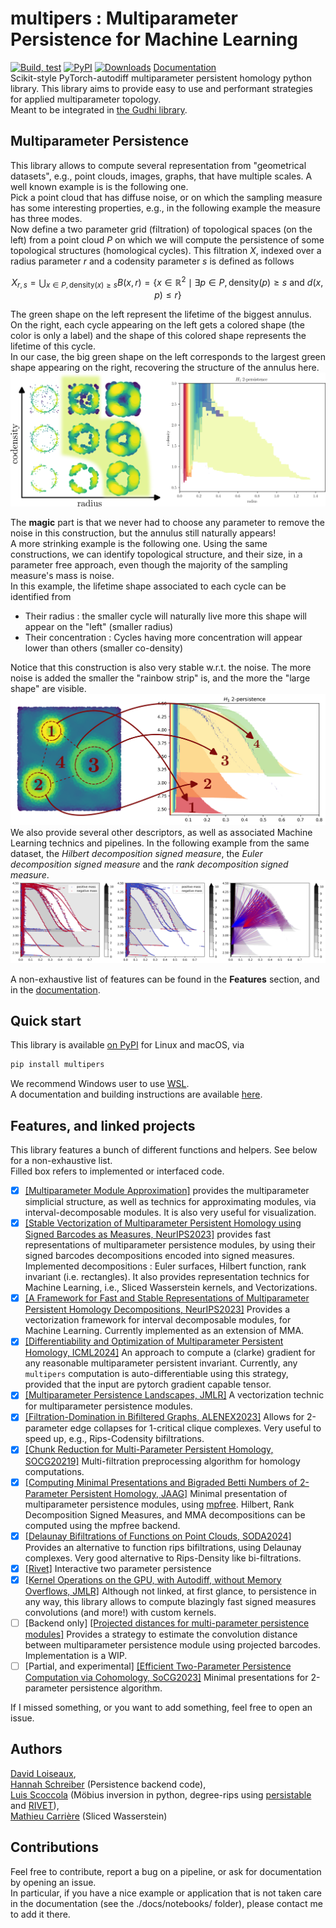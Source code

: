 # multipers : Multiparameter Persistence for Machine Learning
[![Build, test](https://github.com/DavidLapous/multipers/actions/workflows/python_PR.yml/badge.svg)](https://github.com/DavidLapous/multipers/actions/workflows/python_PR.yml)
[![PyPI](https://img.shields.io/pypi/v/multipers?color=green)](https://pypi.org/project/multipers)
[![Downloads](https://static.pepy.tech/badge/multipers)](https://pepy.tech/project/multipers)
[Documentation](https://www-sop.inria.fr/members/David.Loiseaux/doc/multipers/index.html)
<br>
Scikit-style PyTorch-autodiff multiparameter persistent homology python library. 
This library aims to provide easy to use and performant strategies for applied multiparameter topology.
<br> Meant to be integrated in [the Gudhi library](https://gudhi.inria.fr/).

## Multiparameter Persistence
This library allows to compute several representation from "geometrical datasets", e.g., point clouds, images, graphs, that have multiple scales. A well known example is is the following one. 
<br>
Pick a point cloud that has diffuse noise, or on which the sampling measure has some interesting properties, e.g., in the following example the measure has three modes.
<br>
Now define a two parameter grid (filtration) of topological spaces (on the left) from a point cloud $P$ on which we will compute the persistence of some topological structures (homological cycles).
This filtration $X$, indexed over a radius parameter $r$ and a codensity parameter $s$ is defined as follows

$$ X_{r,s} = \bigcup_{x \in P, \, \mathrm{density}(x) \ge s} B(x,r) = \lbrace x\in \mathbb R^2 \mid \exists p \in P, \, \mathrm{density}(p) \ge s \text{ and } d(x,p) \le r \rbrace$$

The green shape on the left represent the lifetime of the biggest annulus. On the right, each cycle appearing on the left gets a colored shape (the color is only a label) and the shape of this colored shape represents the lifetime of this cycle.
<br>
In our case, the big green shape on the left corresponds to the largest green shape appearing on the right, recovering the structure of the annulus here.
![Alt text](docs/1.png)

The **magic** part is that we never had to choose any parameter to remove the noise in this construction, but the annulus still naturally appears!
<br>A more strinking example is the following one.
Using the same constructions, we can identify topological structure, and their size, in a parameter free approach, even though the majority of the sampling measure's mass is noise.
<br> In this example, the lifetime shape associated to each cycle can be identified from 
 - Their radius : the smaller cycle will naturally live more this shape will appear on the "left" (smaller radius)
 - Their concentration : Cycles having more concentration will appear lower than others (smaller co-density)

Notice that this construction is also very stable w.r.t. the noise. The more noise is added the smaller the "rainbow strip" is, and the more the "large shape" are visible.
![alt text](docs/2.png)
We also provide several other descriptors, as well as associated Machine Learning technics and pipelines. In the following example from the same dataset, the *Hilbert decomposition signed measure*, the *Euler decomposition signed measure* and the *rank decomposition signed measure*.
![alt text](docs/3.png)


A non-exhaustive list of features can be found in the **Features** section, and in the [documentation](https://www-sop.inria.fr/members/David.Loiseaux/doc/multipers/index.html).
## Quick start


This library is available [on PyPI](https://pypi.org/project/multipers/) for Linux and macOS, via
```sh
pip install multipers
```
We recommend Windows user to use [WSL](https://learn.microsoft.com/en-us/windows/wsl/). 
<br>
A documentation and building instructions are available [here](https://www-sop.inria.fr/members/David.Loiseaux/doc/multipers/index.html).

## Features, and linked projects
This library features a bunch of different functions and helpers. See below for a non-exhaustive list.
<br>Filled box refers to implemented or interfaced code.
 - [x] [[Multiparameter Module Approximation]](https://arxiv.org/abs/2206.02026) provides the multiparameter simplicial structure, as well as technics for approximating modules, via interval-decomposable modules. It is also very useful for visualization.
 - [x] [[Stable Vectorization of Multiparameter Persistent Homology using Signed Barcodes as Measures, NeurIPS2023]](https://proceedings.neurips.cc/paper_files/paper/2023/hash/d75c474bc01735929a1fab5d0de3b189-Abstract-Conference.html) provides fast representations of multiparameter persistence modules, by using their signed barcodes decompositions encoded into signed measures. Implemented decompositions : Euler surfaces, Hilbert function, rank invariant (i.e. rectangles). It also provides representation technics for Machine Learning, i.e., Sliced Wasserstein kernels, and Vectorizations.
 - [x] [[A Framework for Fast and Stable Representations of Multiparameter Persistent Homology Decompositions, NeurIPS2023]](https://proceedings.neurips.cc/paper_files/paper/2023/hash/702b67152ec4435795f681865b67999c-Abstract-Conference.html) Provides a vectorization framework for interval decomposable modules, for Machine Learning. Currently implemented as an extension of MMA.
 - [x] [[Differentiability and Optimization of Multiparameter Persistent Homology, ICML2024]](https://openreview.net/forum?id=ixdfvnO0uy) An approach to compute a (clarke) gradient for any reasonable multiparameter persistent invariant. Currently, any `multipers` computation is auto-differentiable using this strategy, provided that the input are pytorch gradient capable tensor.
 - [x] [[Multiparameter Persistence Landscapes, JMLR]](https://jmlr.org/papers/v21/19-054.html) A vectorization technic for multiparameter persistence modules.
 - [x] [[Filtration-Domination in Bifiltered Graphs, ALENEX2023]](https://doi.org/10.1137/1.9781611977561.ch3) Allows for 2-parameter edge collapses for 1-critical clique complexes. Very useful to speed up, e.g., Rips-Codensity bifiltrations.
 - [x] [[Chunk Reduction for Multi-Parameter Persistent Homology, SOCG20219]](https://doi.org/10.4230/LIPIcs.SoCG.2019.37) Multi-filtration preprocessing algorithm for homology computations.
 - [x] [[Computing Minimal Presentations and Bigraded Betti Numbers of 2-Parameter Persistent Homology, JAAG]](https://doi.org/10.1137/20M1388425) Minimal presentation of multiparameter persistence modules, using [mpfree](https://bitbucket.org/mkerber/mpfree/src/master/). Hilbert, Rank Decomposition Signed Measures, and MMA decompositions can be computed using the mpfree backend.
 - [x] [[Delaunay Bifiltrations of Functions on Point Clouds, SODA2024]](https://epubs.siam.org/doi/10.1137/1.9781611977912.173) Provides an alternative to function rips bifiltrations, using Delaunay complexes. Very good alternative to Rips-Density like bi-filtrations.
 - [x] [[Rivet]](https://github.com/rivetTDA/rivet) Interactive two parameter persistence
 - [x] [[Kernel Operations on the GPU, with Autodiff, without Memory Overflows, JMLR]](http://jmlr.org/papers/v22/20-275.html) Although not linked, at first glance, to persistence in any way, this library allows to compute blazingly fast signed measures  convolutions (and more!) with custom kernels. 
 - [ ] [Backend only] [[Projected distances for multi-parameter persistence modules]](https://arxiv.org/abs/2206.08818) Provides a strategy to estimate the convolution distance between multiparameter persistence module using projected barcodes. Implementation is a WIP.
 - [ ] [Partial, and experimental] [[Efficient Two-Parameter Persistence Computation via Cohomology, SoCG2023]](https://doi.org/10.4230/LIPIcs.SoCG.2023.15) Minimal presentations for 2-parameter persistence algorithm.

If I missed something, or you want to add something, feel free to open an issue.

## Authors
[David Loiseaux](https://www-sop.inria.fr/members/David.Loiseaux/index.html),<br>
[Hannah Schreiber](https://github.com/hschreiber) (Persistence backend code),<br>
[Luis Scoccola](https://luisscoccola.com/) 
(Möbius inversion in python, degree-rips using [persistable](https://github.com/LuisScoccola/persistable) and [RIVET](https://github.com/rivetTDA/rivet/)),<br>
[Mathieu Carrière](https://www-sop.inria.fr/members/Mathieu.Carriere/) (Sliced Wasserstein)<br>

## Contributions
Feel free to contribute, report a bug on a pipeline, or ask for documentation by opening an issue.<br>
In particular, if you have a nice example or application that is not taken care in the documentation (see the ./docs/notebooks/ folder), please contact me to add it there.

